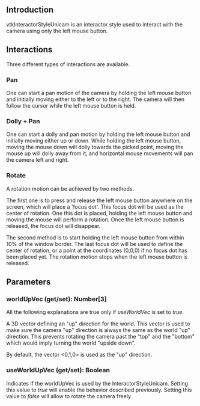 ## Introduction

vtkInteractorStyleUnicam is an interactor style used to interact with the camera using only the left mouse button. 

## Interactions

Three different types of interactions are available.

### Pan  

One can start a pan motion of the camera by holding the left mouse button and initially moving either to the left or to the right. The camera will then follow the cursor while the left mouse button is held.

### Dolly + Pan

One can start a dolly and pan motion by holding the left mouse button and initially moving either up or down. While holding the left mouse button, moving the mouse down will dolly towards the picked point, moving the mouse up will dolly away from it, and horizontal mouse movements will pan the camera left and right.

### Rotate

A rotation motion can be achieved by two methods.  

The first one is to press and release the left mouse button anywhere on the screen, which will place a 'focus dot'. This focus dot will be used as the center of rotation. One this dot is placed, holding the left mouse button and moving the mouse will perform a rotation. Once the left mouse button is released, the focus dot will disappear.  

The second method is to start holding the left mouse button from within 10% of the window border. The last focus dot will be used to define the center of rotation, or a point at the coordinates (0,0,0) if no focus dot has been placed yet. The rotation motion stops when the left mouse button is released.

## Parameters

### worldUpVec (get/set): Number[3]

All the following explanations are true only if *useWorldVec* is set to *true*.  

A 3D vector defining an "up" direction for the world. This vector is used to make sure the camera "up" direction is always the same as the world "up" direction. This prevents rotating the camera past the "top" and the "bottom" which would imply turning the world "upside down".  

By default, the vector <0,1,0> is used as the "up" direction.  

### useWorldUpVec (get/set): Boolean

Indicates if the worldUpVec is used by the InteractorStyleUnicam. Setting this value to *true* will enable the behavior described previously. Setting this value to *false* will allow to rotate the camera freely.
